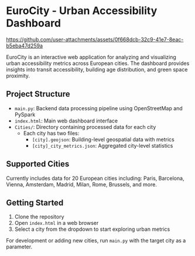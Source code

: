 # EuroCity - Urban Accessibility Dashboard



https://github.com/user-attachments/assets/0f668dcb-32c9-41e7-8eac-b5eba47d259a



EuroCity is an interactive web application for analyzing and visualizing urban accessibility metrics across European cities. The dashboard provides insights into transit accessibility, building age distribution, and green space proximity.

## Project Structure

- `main.py`: Backend data processing pipeline using OpenStreetMap and PySpark
- `index.html`: Main web dashboard interface
- `Cities/`: Directory containing processed data for each city
  - Each city has two files:
    - `[city].geojson`: Building-level geospatial data with metrics
    - `[city]_city_metrics.json`: Aggregated city-level statistics

## Supported Cities

Currently includes data for 20 European cities including: Paris, Barcelona, Vienna, Amsterdam, Madrid, Milan, Rome, Brussels, and more.

## Getting Started

1. Clone the repository
2. Open `index.html` in a web browser
3. Select a city from the dropdown to start exploring urban metrics

For development or adding new cities, run `main.py` with the target city as a parameter.
